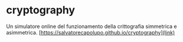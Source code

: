 # cryptography

Un simulatore online del funzionamento della crittografia simmetrica e asimmetrica. 
[https://salvatorecapolupo.github.io/cryptography](link)
